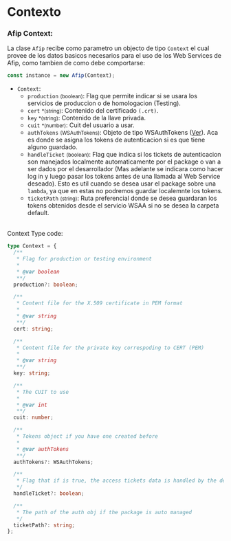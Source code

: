 # Contexto

### Afip Context:

La clase `Afip` recibe como parametro un objecto de tipo `Context` el cual provee de los datos basicos necesarios para el uso de los Web Services de Afip, como tambien de como debe comportarse:

```ts
const instance = new Afip(Context);
```

- `Context`:
  - `production` <small>(boolean)</small>: Flag que permite indicar si se usara los servicios de produccion o de homologacion (Testing).
  - `cert` <small>\*(string)</small>: Contenido del certificado `(.crt)`.
  - `key` <small>\*(string)</small>: Contenido de la llave privada.
  - `cuit` <small>\*(number)</small>: Cuit del usuario a usar.
  - `authTokens` <small>(WSAuthTokens)</small>: Objeto de tipo WSAuthTokens ([Ver](https://github.com/valiulab/afip.ts/blob/main/src/auth/types.ts#L5)). Aca es donde se asigna los tokens de autenticacion si es que tiene alguno guardado.
  - `handleTicket` <small>(boolean)</small>: Flag que indica si los tickets de autenticacion son manejados localmente automaticamente por el package o van a ser dados por el desarrollador (Mas adelante se indicara como hacer log in y luego pasar los tokens antes de una llamada al Web Service deseado). Esto es util cuando se desea usar el package sobre una `lambda`, ya que en estas no podremos guardar localemnte los tokens.
  - `ticketPath` <small>(string)</small>: Ruta preferencial donde se desea guardaran los tokens obtenidos desde el servicio WSAA si no se desea la carpeta default.

<br/>
Context Type code:

```ts
type Context = {
  /**
   * Flag for production or testing environment
   *
   * @var boolean
   **/
  production?: boolean;

  /**
   * Content file for the X.509 certificate in PEM format
   *
   * @var string
   **/
  cert: string;

  /**
   * Content file for the private key correspoding to CERT (PEM)
   *
   * @var string
   **/
  key: string;

  /**
   * The CUIT to use
   *
   * @var int
   **/
  cuit: number;

  /**
   * Tokens object if you have one created before
   *
   * @var authTokens
   **/
  authTokens?: WSAuthTokens;

  /**
   * Flag that if is true, the access tickets data is handled by the developer, otherwise is saved locally.
   */
  handleTicket?: boolean;

  /**
   * The path of the auth obj if the package is auto managed
   */
  ticketPath?: string;
};
```

<br>
